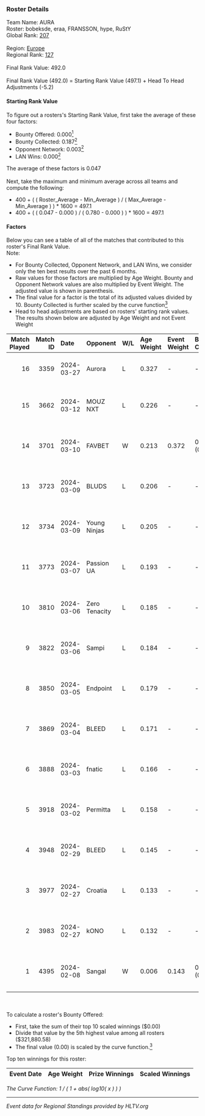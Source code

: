 ### Roster Details<br />
Team Name: AURA<br />
Roster: bobeksde, eraa, FRANSSON, hype, RuStY<br />
Global Rank: [207](../standings_global.md)<br />
<br />
Region: [Europe]( ../standings_europe.md)<br />
Regional Rank: [127]( ../standings_europe.md)<br />
<br />
Final Rank Value:  492.0<br />
<br />
Final Rank Value (492.0) = Starting Rank Value (497.1) + Head To Head Adjustments (-5.2)<br />

#### Starting Rank Value<br />
To figure out a rosters's Starting Rank Value, first take the average of these four factors:<br />
- Bounty Offered: 0.000[<sup>1</sup>](#table2)
- Bounty Collected: 0.187[<sup>2</sup>](#table1)
- Opponent Network: 0.003[<sup>2</sup>](#table1)
- LAN Wins: 0.000[<sup>2</sup>](#table1)

The average of these factors is 0.047<br />
<br />
Next, take the maximum and minimum average across all teams and compute the following:<br />
- 400 + ( ( Roster_Average - Min_Average ) / ( Max_Average - Min_Average ) ) * 1600 = 497.1
- 400 + ( ( 0.047 - 0.000 ) / ( 0.780 - 0.000 ) ) * 1600 = 497.1


#### Factors<br />
Below you can see a table of all of the matches that contributed to this roster's Final Rank Value.<br />
Note:<br />

- For Bounty Collected, Opponent Network, and LAN Wins, we consider only the ten best results over the past 6 months.
- Raw values for those factors are multiplied by Age Weight. Bounty and Opponent Network values are also multiplied by Event Weight. The adjusted value is shown in parenthesis.
- The final value for a factor is the total of its adjusted values divided by 10. Bounty Collected is further scaled by the curve function[<sup>3</sup>](#curveFunction)
- Head to head adjustments are based on rosters' starting rank values. The results shown below are adjusted by Age Weight and not Event Weight
<span id="table1"></span><br />


| Match Played | Match ID | Date       | Opponent      | W/L | Age Weight | Event Weight | Bounty Collected | Opponent Network | LAN Wins  | H2H Adj. | Roster                                 |
| -: | -: | :- | :- | :- | :- | :- | :- | :- | :- | -: | :- |
|           16 |     3359 | 2024-03-27 | Aurora        | L   | 0.327      | -            | -                | -                | -         |    -0.01 | bobeksde, eraa, FRANSSON, hype, RuStY  |
|           15 |     3662 | 2024-03-12 | MOUZ NXT      | L   | 0.226      | -            | -                | -                | -         |    -0.31 | bobeksde, eraa, Golden, Plopski, RuStY |
|           14 |     3701 | 2024-03-10 | FAVBET        | W   | 0.213      | 0.372        | 0.003 (0.000)    | 0.334 (0.026)    | 0 (0.000) |     5.49 | bobeksde, eraa, Golden, Plopski, RuStY |
|           13 |     3723 | 2024-03-09 | BLUDS         | L   | 0.206      | -            | -                | -                | -         |    -4.05 | bobeksde, eraa, Golden, Plopski, RuStY |
|           12 |     3734 | 2024-03-09 | Young Ninjas  | L   | 0.205      | -            | -                | -                | -         |    -1.14 | bobeksde, eraa, Golden, Plopski, RuStY |
|           11 |     3773 | 2024-03-07 | Passion UA    | L   | 0.193      | -            | -                | -                | -         |    -0.20 | bobeksde, eraa, Golden, Plopski, RuStY |
|           10 |     3810 | 2024-03-06 | Zero Tenacity | L   | 0.185      | -            | -                | -                | -         |    -0.19 | bobeksde, eraa, Golden, Plopski, RuStY |
|            9 |     3822 | 2024-03-06 | Sampi         | L   | 0.184      | -            | -                | -                | -         |    -0.59 | bobeksde, eraa, Golden, Plopski, RuStY |
|            8 |     3850 | 2024-03-05 | Endpoint      | L   | 0.179      | -            | -                | -                | -         |    -0.56 | bobeksde, eraa, Golden, Plopski, RuStY |
|            7 |     3869 | 2024-03-04 | BLEED         | L   | 0.171      | -            | -                | -                | -         |    -0.37 | bobeksde, eraa, Golden, Plopski, RuStY |
|            6 |     3888 | 2024-03-03 | fnatic        | L   | 0.166      | -            | -                | -                | -         |    -0.01 | bobeksde, eraa, Golden, Plopski, RuStY |
|            5 |     3918 | 2024-03-02 | Permitta      | L   | 0.158      | -            | -                | -                | -         |    -0.34 | bobeksde, eraa, Golden, Plopski, RuStY |
|            4 |     3948 | 2024-02-29 | BLEED         | L   | 0.145      | -            | -                | -                | -         |    -0.31 | bobeksde, eraa, Golden, Plopski, RuStY |
|            3 |     3977 | 2024-02-27 | Croatia       | L   | 0.133      | -            | -                | -                | -         |    -2.15 | bobeksde, eraa, Golden, Plopski, RuStY |
|            2 |     3983 | 2024-02-27 | kONO          | L   | 0.132      | -            | -                | -                | -         |    -0.62 | bobeksde, eraa, Golden, Plopski, RuStY |
|            1 |     4395 | 2024-02-08 | Sangal        | W   | 0.006      | 0.143        | 0.219 (0.000)    | 0.866 (0.001)    | 0 (0.000) |     0.17 | bobeksde, eraa, Golden, Plopski, RuStY |

<br />
<span id="table2"></span><br />
To calculate a roster's Bounty Offered:<br />

- First, take the sum of their top 10 scaled winnings ($0.00)
- Divide that value by the 5th highest value among all rosters ($321,880.58)
- The final value (0.00) is scaled by the curve function.[<sup>3</sup>](#curveFunction)

Top ten winnings for this roster:<br />

| Event Date | Age Weight | Prize Winnings | Scaled Winnings |
| :- | -: | :- | :- |


<span id="curveFunction"></span>_The Curve Function: 1 / ( 1 + abs( log10( x ) ) )_<br />

---
_Event data for Regional Standings provided by HLTV.org_<br />
